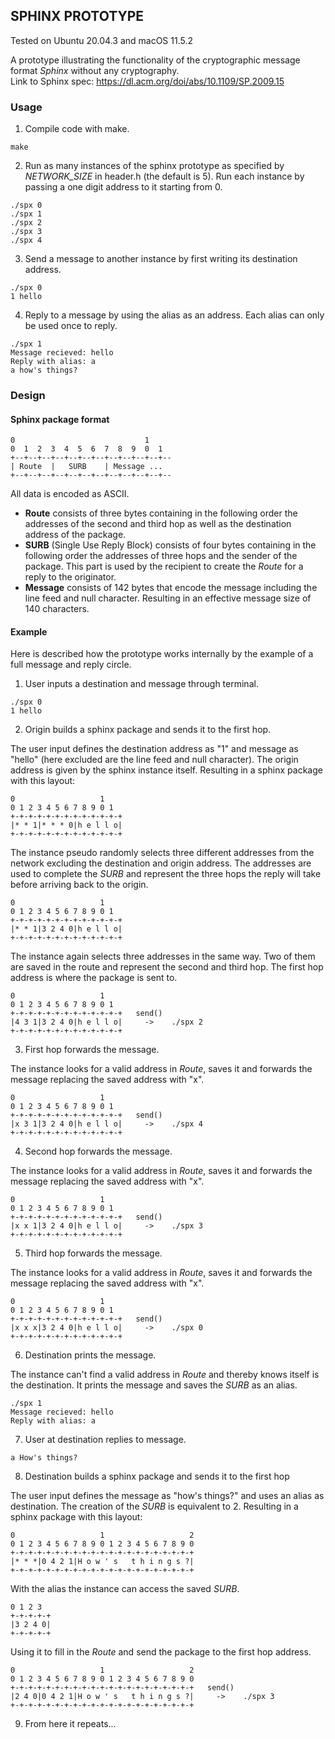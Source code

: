## SPHINX PROTOTYPE

Tested on Ubuntu 20.04.3 and macOS 11.5.2

A prototype illustrating the functionality of the cryptographic message format *Sphinx* without any cryptography.<br />
Link to Sphinx spec: https://dl.acm.org/doi/abs/10.1109/SP.2009.15

### Usage 

1. Compile code with make.<br />

`make`

2. Run as many instances of the sphinx prototype as specified by *NETWORK_SIZE* in header.h (the default is 5). Run each instance by passing a one digit address to it starting from 0.<br />

`./spx 0` <br />
`./spx 1` <br />
`./spx 2` <br />
`./spx 3` <br />
`./spx 4` <br />

3. Send a message to another instance by first writing its destination address.<br />
```
./spx 0
1 hello
```

4. Reply to a message by using the alias as an address. Each alias can only be used once to reply.
  ```
  ./spx 1
  Message recieved: hello
  Reply with alias: a
  a how's things?
  ```

### Design

#### Sphinx package format
```
0                             1
0  1  2  3  4  5  6  7  8  9  0  1  
+--+--+--+--+--+--+--+--+--+--+--+--
| Route  |   SURB    | Message ...    
+--+--+--+--+--+--+--+--+--+--+--+--
```
All data is encoded as ASCII.

- **Route** consists of three bytes containing in the following order the addresses of the second and third hop as well as the destination address of the package.<br />
- **SURB**  (Single Use Reply Block) consists of four bytes containing in the following order the addresses of three hops and the sender of the package. This part is used by the recipient to create the *Route* for a reply to the originator.<br />
- **Message** consists of 142 bytes that encode the message including the line feed and null character. Resulting in an effective message size of 140 characters.<br />

#### Example

Here is described how the prototype works internally by the example of a full message and reply circle.

1. User inputs a destination and message through terminal.
```
./spx 0
1 hello
```

2. Origin builds a sphinx package and sends it to the first hop.

The user input defines the destination address as "1" and message as "hello" (here excluded are the line feed and null character). The origin address is given by the sphinx instance itself. Resulting in a sphinx package with this layout:
```
0                   1
0 1 2 3 4 5 6 7 8 9 0 1 
+-+-+-+-+-+-+-+-+-+-+-+-+
|* * 1|* * * 0|h e l l o|
+-+-+-+-+-+-+-+-+-+-+-+-+
```
The instance pseudo randomly selects three different addresses from the network excluding the destination and origin address. The addresses are used to complete the *SURB* and represent the three hops the reply will take before arriving back to the origin.
```
0                   1
0 1 2 3 4 5 6 7 8 9 0 1 
+-+-+-+-+-+-+-+-+-+-+-+-+
|* * 1|3 2 4 0|h e l l o|
+-+-+-+-+-+-+-+-+-+-+-+-+
```
The instance again selects three addresses in the same way. Two of them are saved in the route and represent the second and third hop. The first hop address is where the package is sent to.
```
0                   1
0 1 2 3 4 5 6 7 8 9 0 1 
+-+-+-+-+-+-+-+-+-+-+-+-+   send()
|4 3 1|3 2 4 0|h e l l o|     ->    ./spx 2
+-+-+-+-+-+-+-+-+-+-+-+-+
```
3. First hop forwards the message.

The instance looks for a valid address in *Route*, saves it and forwards the message replacing the saved address with "x".
```
0                   1
0 1 2 3 4 5 6 7 8 9 0 1 
+-+-+-+-+-+-+-+-+-+-+-+-+   send()
|x 3 1|3 2 4 0|h e l l o|     ->    ./spx 4
+-+-+-+-+-+-+-+-+-+-+-+-+
```
4. Second hop forwards the message.

The instance looks for a valid address in *Route*, saves it and forwards the message replacing the saved address with "x".
```
0                   1
0 1 2 3 4 5 6 7 8 9 0 1 
+-+-+-+-+-+-+-+-+-+-+-+-+   send()
|x x 1|3 2 4 0|h e l l o|     ->    ./spx 3
+-+-+-+-+-+-+-+-+-+-+-+-+
```
5. Third hop forwards the message.

The instance looks for a valid address in *Route*, saves it and forwards the message replacing the saved address with "x".
```
0                   1
0 1 2 3 4 5 6 7 8 9 0 1 
+-+-+-+-+-+-+-+-+-+-+-+-+   send()
|x x x|3 2 4 0|h e l l o|     ->    ./spx 0
+-+-+-+-+-+-+-+-+-+-+-+-+
```
6. Destination prints the message.

The instance can't find a valid address in *Route* and thereby knows itself is the destination. It prints the message and saves the *SURB* as an alias.
```
./spx 1
Message recieved: hello
Reply with alias: a
```
7. User at destination replies to message.

`a How's things?`

8. Destination builds a sphinx package and sends it to the first hop

The user input defines the message as "how's things?" and uses an alias as destination. The creation of the *SURB* is equivalent to 2. Resulting in a sphinx package with this layout:
```
0                   1                   2
0 1 2 3 4 5 6 7 8 9 0 1 2 3 4 5 6 7 8 9 0
+-+-+-+-+-+-+-+-+-+-+-+-+-+-+-+-+-+-+-+-+
|* * *|0 4 2 1|H o w ' s   t h i n g s ?|
+-+-+-+-+-+-+-+-+-+-+-+-+-+-+-+-+-+-+-+-+
```
With the alias the instance can access the saved *SURB*.
```
0 1 2 3 
+-+-+-+-+
|3 2 4 0|
+-+-+-+-+
```
Using it to fill in the *Route* and send the package to the first hop address.

```
0                   1                   2
0 1 2 3 4 5 6 7 8 9 0 1 2 3 4 5 6 7 8 9 0
+-+-+-+-+-+-+-+-+-+-+-+-+-+-+-+-+-+-+-+-+   send()
|2 4 0|0 4 2 1|H o w ' s   t h i n g s ?|     ->    ./spx 3
+-+-+-+-+-+-+-+-+-+-+-+-+-+-+-+-+-+-+-+-+
```
9. From here it repeats...
